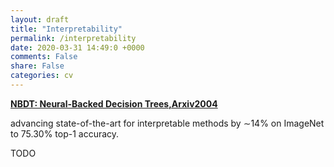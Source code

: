 ```yaml
---
layout: draft
title: "Interpretability"
permalink: /interpretability
date: 2020-03-31 14:49:0 +0000
comments: False
share: False
categories: cv
---
```



**[NBDT: Neural-Backed Decision Trees,Arxiv2004](https://arxiv.org/pdf/2004.00221.pdf)**

advancing state-of-the-art for interpretable methods by ∼14% on ImageNet to 75.30% top-1 accuracy.

TODO
